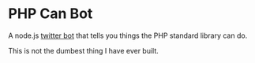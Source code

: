 # PHP Can Bot

A node.js [twitter bot](https://twitter.com/PhpCan) that tells you things the PHP standard library can do.

This is not the dumbest thing I have ever built.
